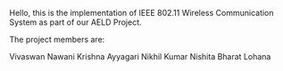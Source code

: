 Hello, this is the implementation of IEEE 802.11 Wireless Communication System as part of our AELD Project.

The project members are:

Vivaswan Nawani
Krishna Ayyagari
Nikhil Kumar
Nishita Bharat Lohana